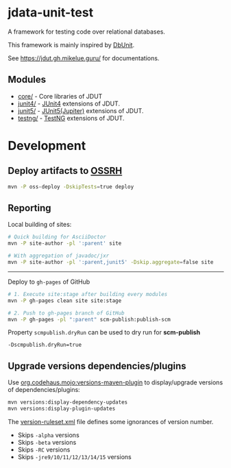# jdata-unit-test

A framework for testing code over relational databases.

This framework is mainly inspired by [DbUnit](http://dbunit.sourceforge.net/).

See <https://jdut.gh.mikelue.guru/> for documentations.

## Modules

* [core/](./core) - Core libraries of JDUT
* [junit4/](./junit4) - [JUnit4](https://junit.org/junit4/) extensions of JDUT.
* [junit5/](./junit5) - [JUnit5(Jupiter)](https://junit.org/junit5/docs/current/user-guide/) extensions of JDUT.
* [testng/](./testng) - [TestNG](https://testng.org/) extensions of JDUT.

# Development

## Deploy artifacts to [OSSRH](https://central.sonatype.org/pages/ossrh-guide.html)

```bash
mvn -P oss-deploy -DskipTests=true deploy
```

## Reporting

Local building of sites:

```bash
# Quick building for AsciiDoctor
mvn -P site-author -pl ':parent' site

# With aggregation of javadoc/jxr
mvn -P site-author -pl ':parent,junit5' -Dskip.aggregate=false site
```

----
Deploy to `gh-pages` of GitHub

```bash
# 1. Execute site:stage after building every modules
mvn -P gh-pages clean site site:stage

# 2. Push to gh-pages branch of GitHub
mvn -P gh-pages -pl ":parent" scm-publish:publish-scm
```

Property `scmpublish.dryRun` can be used to dry run for **scm-publish**

```
-Dscmpublish.dryRun=true
```

## Upgrade versions dependencies/plugins

Use [org.codehaus.mojo:versions-maven-plugin](https://www.mojohaus.org/versions-maven-plugin/index.html) to display/upgrade versions of dependencies/plugins:

```bash
mvn versions:display-dependency-updates
mvn versions:display-plugin-updates
```

The [version-ruleset.xml](src/main/resources/guru/mikelue/jdut/version-ruleset.xml) file defines some ignorances of version number.
* Skips `-alpha` versions
* Skips `-beta` versions
* Skips `-RC` versions
* Skips `-jre9/10/11/12/13/14/15` versions
